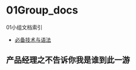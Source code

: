 # 01Group_docs
01小组文档索引
* [必备技术与语法](https://github.com/homura-yw/01Group_docs/blob/main/tec/%E6%8A%80%E6%9C%AF%E6%A1%86%E6%9E%B6%26%E5%BF%85%E5%A4%87%E8%AF%AD%E6%B3%95.md)

## 产品经理之不告诉你我是谁到此一游
